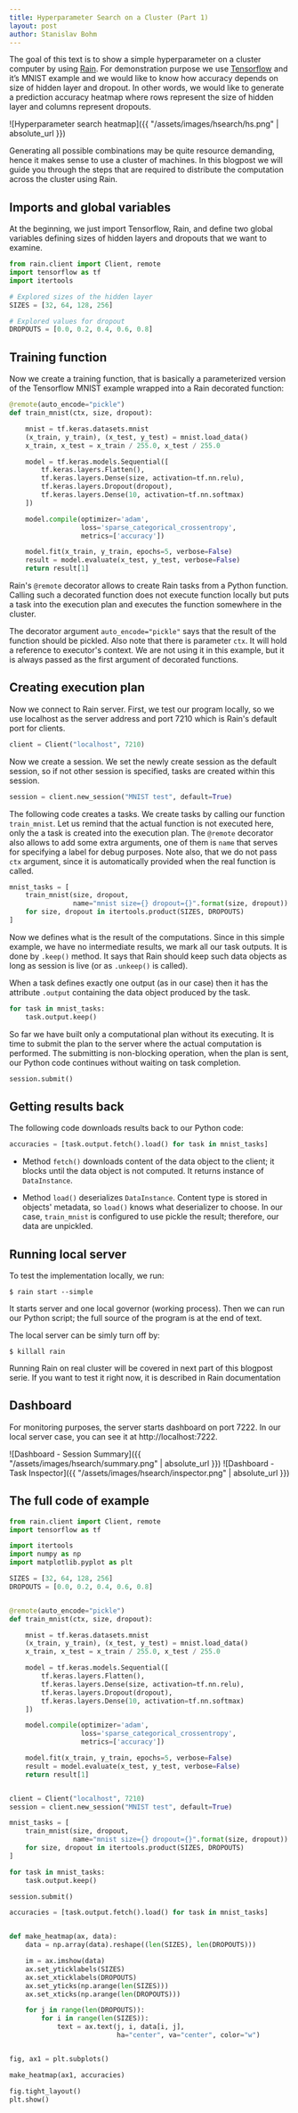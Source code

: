```yaml
---
title: Hyperparameter Search on a Cluster (Part 1)
layout: post
author: Stanislav Bohm
---
```


The goal of this text is to show a simple hyperparameter on a cluster computer
by using [Rain](https://github.com/substantic/rain).
For demonstration purpose we use [Tensorflow](https://www.tensorflow.org/tutorials/) and it’s MNIST
example and we would like to know how accuracy depends on size of hidden layer
and dropout. In other words, we would like to generate a prediction accuracy
heatmap where rows represent the size of hidden layer and columns represent
dropouts.

![Hyperparameter search heatmap]({{ "/assets/images/hsearch/hs.png" | absolute_url }})

Generating all possible combinations may be quite resource demanding, hence it
makes sense to use a cluster of machines. In this blogpost we will guide you
through the steps that are required to distribute the computation across the
cluster using Rain.

## Imports and global variables

At the beginning, we just import Tensorflow, Rain, and define two global
variables defining sizes of hidden layers and dropouts that we want to examine.

```python
from rain.client import Client, remote
import tensorflow as tf
import itertools

# Explored sizes of the hidden layer
SIZES = [32, 64, 128, 256]

# Explored values for dropout
DROPOUTS = [0.0, 0.2, 0.4, 0.6, 0.8]
```

## Training function

Now we create a training function, that is basically a parameterized version of
the Tensorflow MNIST example wrapped into a Rain decorated function:

```python
@remote(auto_encode="pickle")
def train_mnist(ctx, size, dropout):

    mnist = tf.keras.datasets.mnist
    (x_train, y_train), (x_test, y_test) = mnist.load_data()
    x_train, x_test = x_train / 255.0, x_test / 255.0

    model = tf.keras.models.Sequential([
        tf.keras.layers.Flatten(),
        tf.keras.layers.Dense(size, activation=tf.nn.relu),
        tf.keras.layers.Dropout(dropout),
        tf.keras.layers.Dense(10, activation=tf.nn.softmax)
    ])

    model.compile(optimizer='adam',
                  loss='sparse_categorical_crossentropy',
                  metrics=['accuracy'])

    model.fit(x_train, y_train, epochs=5, verbose=False)
    result = model.evaluate(x_test, y_test, verbose=False)
    return result[1]
```

Rain's `@remote` decorator allows to create Rain tasks from a Python function.
Calling such a decorated function does not execute function locally but puts a
task into the execution plan and executes the function somewhere in the cluster.

The decorator argument `auto_encode="pickle"` says that the result of the
function should be pickled. Also note that there is parameter ``ctx``. It will
hold a reference to executor's context. We are not using it in this example, but
it is always passed as the first argument of decorated functions.

## Creating execution plan

Now we connect to Rain server. First, we test our program locally, so we use
localhost as the server address and port 7210 which is Rain's default port for
clients.

```python
client = Client("localhost", 7210)
```

Now we create a session. We set the newly create session as the default session,
so if not other session is specified, tasks are created within this session.

```python
session = client.new_session("MNIST test", default=True)
```

The following code creates a tasks. We create tasks by calling our function
``train_mnist``. Let us remind that the actual function is not executed here,
only the a task is created into the execution plan. The ``@remote`` decorator
also allows to add some extra arguments, one of them is ``name`` that serves for
specifying a label for debug purposes. Note also, that we do not pass ``ctx``
argument, since it is automatically provided when the real function is called.

```python
mnist_tasks = [
    train_mnist(size, dropout,
                name="mnist size={} dropout={}".format(size, dropout))
    for size, dropout in itertools.product(SIZES, DROPOUTS)
]
```

Now we defines what is the result of the computations. Since in this simple
example, we have no intermediate results, we mark all our task outputs. It is
done by ``.keep()`` method. It says that Rain should keep such data objects as
long as session is live (or as ``.unkeep()`` is called).

When a task defines exactly one output (as in our case) then it has the
attribute ``.output`` containing the data object produced by the task.

```python
for task in mnist_tasks:
    task.output.keep()
```

So far we have built only a computational plan without its executing. It is time
to submit the plan to the server where the actual computation is performed. The
submitting is non-blocking operation, when the plan is sent, our Python code
continues without waiting on task completion.

```python
session.submit()
```

## Getting results back

The following code downloads results back to our Python code:

```python
accuracies = [task.output.fetch().load() for task in mnist_tasks]
```

* Method ``fetch()`` downloads content of the data object to the client; it
blocks until the data object is not computed. It returns instance of
``DataInstance``.

* Method ``load()`` deserializes ``DataInstance``. Content type is stored in
objects' metadata, so ``load()`` knows what deserializer to choose. In our case,
``train_mnist`` is configured to use pickle the result; therefore, our data are
unpickled.


## Running local server

To test the implementation locally, we run:

```
$ rain start --simple
```

It starts server and one local governor (working process). Then we can run our
Python script; the full source of the program is at the end of text.

The local server can be simly turn off by:

```
$ killall rain
```

Running Rain on real cluster will be covered in next part of this blogpost
serie. If you want to test it right now, it is described in Rain documentation


## Dashboard

For monitoring purposes, the server starts dashboard on port 7222. In our local
server case, you can see it at http://localhost:7222.

![Dashboard - Session Summary]({{ "/assets/images/hsearch/summary.png" | absolute_url }})
![Dashboard - Task Inspector]({{ "/assets/images/hsearch/inspector.png" | absolute_url }})


## The full code of example

```python
from rain.client import Client, remote
import tensorflow as tf

import itertools
import numpy as np
import matplotlib.pyplot as plt

SIZES = [32, 64, 128, 256]
DROPOUTS = [0.0, 0.2, 0.4, 0.6, 0.8]


@remote(auto_encode="pickle")
def train_mnist(ctx, size, dropout):

    mnist = tf.keras.datasets.mnist
    (x_train, y_train), (x_test, y_test) = mnist.load_data()
    x_train, x_test = x_train / 255.0, x_test / 255.0

    model = tf.keras.models.Sequential([
        tf.keras.layers.Flatten(),
        tf.keras.layers.Dense(size, activation=tf.nn.relu),
        tf.keras.layers.Dropout(dropout),
        tf.keras.layers.Dense(10, activation=tf.nn.softmax)
    ])

    model.compile(optimizer='adam',
                  loss='sparse_categorical_crossentropy',
                  metrics=['accuracy'])

    model.fit(x_train, y_train, epochs=5, verbose=False)
    result = model.evaluate(x_test, y_test, verbose=False)
    return result[1]


client = Client("localhost", 7210)
session = client.new_session("MNIST test", default=True)

mnist_tasks = [
    train_mnist(size, dropout,
                name="mnist size={} dropout={}".format(size, dropout))
    for size, dropout in itertools.product(SIZES, DROPOUTS)
]

for task in mnist_tasks:
    task.output.keep()

session.submit()

accuracies = [task.output.fetch().load() for task in mnist_tasks]


def make_heatmap(ax, data):
    data = np.array(data).reshape((len(SIZES), len(DROPOUTS)))

    im = ax.imshow(data)
    ax.set_yticklabels(SIZES)
    ax.set_xticklabels(DROPOUTS)
    ax.set_yticks(np.arange(len(SIZES)))
    ax.set_xticks(np.arange(len(DROPOUTS)))

    for j in range(len(DROPOUTS)):
        for i in range(len(SIZES)):
            text = ax.text(j, i, data[i, j],
                           ha="center", va="center", color="w")


fig, ax1 = plt.subplots()

make_heatmap(ax1, accuracies)

fig.tight_layout()
plt.show()
```

